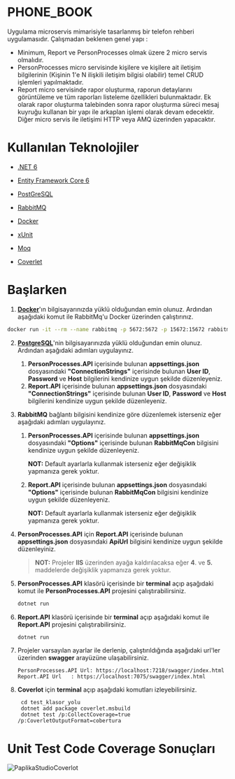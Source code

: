 # PHONE_BOOK
Uygulama microservis mimarisiyle tasarlanmış bir telefon rehberi uygulamasıdır. Çalışmadan beklenen genel yapı :

- Minimum, Report ve PersonProcesses olmak üzere 2 micro servis olmalıdır.
- PersonProcesses micro servisinde kişilere ve kişilere ait iletişim bilgilerinin (Kişinin 1'e N ilişkili iletişim bilgisi olabilir) temel CRUD işlemleri yapılmaktadır. 
- Report micro servisinde rapor oluşturma, raporun detaylarını görüntüleme ve tüm raporları listeleme özellikleri bulunmaktadır. Ek olarak rapor oluşturma talebinden sonra rapor oluşturma süreci mesaj kuyruğu kullanan bir yapı ile arkaplan işlemi olarak devam edecektir. Diğer micro servis ile iletişimi HTTP veya AMQ üzerinden yapacaktır.

# Kullanılan Teknolojiler

- [.NET 6](https://docs.microsoft.com/en-us/aspnet/core/introduction-to-aspnet-core?view=aspnetcore-6.0)

- [Entity Framework Core 6](https://docs.microsoft.com/en-us/ef/core/)

- [PostGreSQL](https://www.postgresql.org/)

- [RabbitMQ](https://www.rabbitmq.com/)

- [Docker](https://www.docker.com/)

- [xUnit](https://xunit.net/)

- [Moq](https://github.com/moq)

- [Coverlet](https://github.com/coverlet-coverage/coverlet)

# Başlarken

1) [**Docker**](https://www.docker.com/)'ın bilgisayarınızda yüklü olduğundan emin olunuz. Ardından aşağıdaki komut ile RabbitMq'u Docker üzerinden çalıştırınız.

```bash
docker run -it --rm --name rabbitmq -p 5672:5672 -p 15672:15672 rabbitmq:3.9-management
```

2. [**PostgreSQL**](https://www.postgresql.org/)'nin bilgisayarınızda yüklü olduğundan emin olunuz. Ardından aşağıdaki adımları uygulayınız.
   1. **PersonProcesses.API** içerisinde bulunan **appsettings.json** dosyasındaki **"ConnectionStrings"** içerisinde bulunan **User ID**, **Password** ve **Host** bilgilerini kendinize uygun şekilde düzenleyeniz.
   2. **Report.API** içerisinde bulunan **appsettings.json** dosyasındaki **"ConnectionStrings"** içerisinde bulunan **User ID**, **Password** ve **Host** bilgilerini kendinize uygun şekilde düzenleyeniz.

3. **RabbitMQ** bağlantı bilgisini kendinize göre düzenlemek isterseniz eğer aşağıdaki adımları uygulayınız. 

   1. **PersonProcesses.API** içerisinde bulunan **appsettings.json** dosyasındaki **"Options"** içerisinde bulunan **RabbitMqCon** bilgisini kendinize uygun şekilde düzenleyeniz.

      **NOT:** Default ayarlarla kullanmak isterseniz eğer değişiklik yapmanıza gerek yoktur.
   
   2. **Report.API** içerisinde bulunan **appsettings.json** dosyasındaki **"Options"** içerisinde bulunan **RabbitMqCon** bilgisini kendinize uygun şekilde düzenleyeniz.
   
         **NOT:** Default ayarlarla kullanmak isterseniz eğer değişiklik yapmanıza gerek yoktur.
   
4. **PersonProcesses.API** için **Report.API** içerisinde bulunan **appsettings.json** dosyasındaki **ApiUrl** bilgisini kendinize uygun şekilde düzenleyiniz.

   > **NOT:** Projeler **IIS** üzerinden ayağa kaldırılacaksa eğer **4**. ve **5.** maddelerde değişiklik yapmanıza gerek yoktur.
5.  **PersonProcesses.API** klasörü içerisinde bir **terminal** açıp aşağıdaki komut ile **PersonProcesses.API** projesini çalıştırabilirsiniz.

      ```bash
      dotnet run
      ```

6. **Report.API** klasörü içerisinde bir **terminal** açıp aşağıdaki komut ile **Report.API** projesini çalıştırabilirsiniz.

      ```bash
      dotnet run
      ```

7. Projeler varsayılan ayarlar ile derlenip, çalıştırıldığında aşağıdaki url'ler üzerinden **swagger** arayüzüne ulaşabilirsiniz.

      ```
      PersonProcesses.API Url: https://localhost:7218/swagger/index.html
      Report.API Url   : https://localhost:7075/swagger/index.html
      ```
8. **Coverlot** için **terminal** açıp aşağıdaki komutları izleyebilirsiniz.

      ```
       cd test_klasor_yolu
       dotnet add package coverlet.msbuild
       dotnet test /p:CollectCoverage=true /p:CoverletOutputFormat=cobertura
      ```
      
# Unit Test Code Coverage Sonuçları

![PaplikaStudioCoverlot](https://user-images.githubusercontent.com/112504947/188114256-5b9dd499-ecbb-4ce8-91e9-7bc124ca40aa.JPG)
